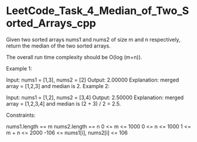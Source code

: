 # LeetCode_Task_4_Median_of_Two_Sorted_Arrays_cpp
Given two sorted arrays nums1 and nums2 of size m and n respectively, return the median of the two sorted arrays.

The overall run time complexity should be O(log (m+n)).

 
 
Example 1:  

Input: nums1 = [1,3], nums2 = [2] 
Output: 2.00000
Explanation: merged array = [1,2,3] and median is 2.
Example 2:
 
Input: nums1 = [1,2], nums2 = [3,4]
Output: 2.50000
Explanation: merged array = [1,2,3,4] and median is (2 + 3) / 2 = 2.5.
 

Constraints:

nums1.length == m
nums2.length == n
0 <= m <= 1000
0 <= n <= 1000
1 <= m + n <= 2000
-106 <= nums1[i], nums2[i] <= 106

